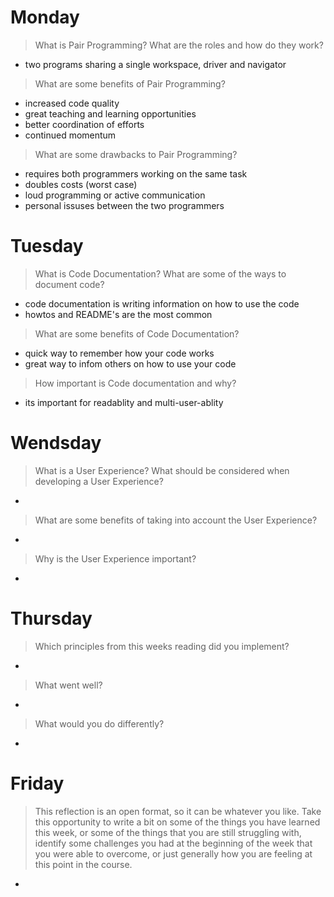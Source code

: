 # Monday
>What is Pair Programming? What are the roles and how do they work?
- two programs sharing a single workspace, driver and navigator

>What are some benefits of Pair Programming?
- increased code quality
- great teaching and learning opportunities
- better coordination of efforts
- continued momentum

>What are some drawbacks to Pair Programming?
- requires both programmers working on the same task
- doubles costs (worst case)
- loud programming or active communication
- personal issuses between the two programmers

# Tuesday
>What is Code Documentation? What are some of the ways to document code?
- code documentation is writing information on how to use the code 
- howtos and README's are the most common

>What are some benefits of Code Documentation?
- quick way to remember how your code works
- great way to infom others on how to use your code

>How important is Code documentation and why?
- its important for readablity and multi-user-ablity

# Wendsday
>What is a User Experience? What should be considered when developing a User Experience?
- 

>What are some benefits of taking into account the User Experience?
- 

>Why is the User Experience important?
- 

# Thursday
>Which principles from this weeks reading did you implement?
- 

>What went well?
- 

>What would you do differently?
- 

# Friday
>This reflection is an open format, so it can be whatever you like. Take this opportunity to write a bit on some of the things you have learned this week, or some of the things that you are still struggling with, identify some challenges you had at the beginning of the week that you were able to overcome, or just generally how you are feeling at this point in the course.
- 